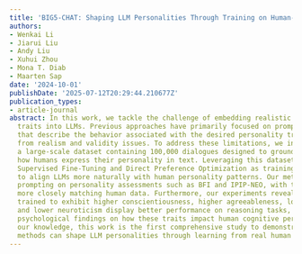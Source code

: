 ```yaml
---
title: 'BIG5-CHAT: Shaping LLM Personalities Through Training on Human-Grounded Data'
authors:
- Wenkai Li
- Jiarui Liu
- Andy Liu
- Xuhui Zhou
- Mona T. Diab
- Maarten Sap
date: '2024-10-01'
publishDate: '2025-07-12T20:29:44.210677Z'
publication_types:
- article-journal
abstract: In this work, we tackle the challenge of embedding realistic human personality
  traits into LLMs. Previous approaches have primarily focused on prompt-based methods
  that describe the behavior associated with the desired personality traits, suffering
  from realism and validity issues. To address these limitations, we introduce BIG5-CHAT,
  a large-scale dataset containing 100,000 dialogues designed to ground models in
  how humans express their personality in text. Leveraging this dataset, we explore
  Supervised Fine-Tuning and Direct Preference Optimization as training-based methods
  to align LLMs more naturally with human personality patterns. Our methods outperform
  prompting on personality assessments such as BFI and IPIP-NEO, with trait correlations
  more closely matching human data. Furthermore, our experiments reveal that models
  trained to exhibit higher conscientiousness, higher agreeableness, lower extraversion,
  and lower neuroticism display better performance on reasoning tasks, aligning with
  psychological findings on how these traits impact human cognitive performance. To
  our knowledge, this work is the first comprehensive study to demonstrate how training-based
  methods can shape LLM personalities through learning from real human behaviors.
---
```


